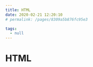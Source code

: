 ```yaml
---
title: HTML
date: 2020-02-21 12:20:10
# permalink: /pages/8309a5b876fc95e3

tags: 
  - null
---
```

# HTML